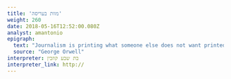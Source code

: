 ```yaml
---
title: 'מוות בעריסה'
weight: 260
date: 2018-05-16T12:52:00.080Z
analyst: amantonio
epigraph:
  text: "Journalism is printing what someone else does not want printed; everything else is public relations"
  source: "George Orwell"
interpreter: בת שבע קוזבין
interpreter_link: http://
---
```

